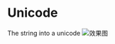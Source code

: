 # Unicode
The string into a unicode
![效果图](https://github.com/boy736809040/Unicode/blob/master/IMG01.PNG)
